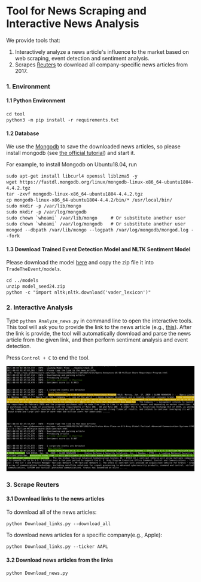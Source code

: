# Tool for News Scraping and Interactive News Analysis

We provide tools that:

1. Interactively analyze a news article's influence to the market based on web scraping, event detection and sentiment analysis.
2. Scrapes [Reuters](https://www.reuters.com/) to download all company-specific news articles from 2017.





### 1. Environment

#### 1.1 Python Environment

```
cd tool
python3 -m pip install -r requirements.txt
```



#### 1.2 Database

We use the [Mongodb](https://www.mongodb.com/) to save the downloaded news articles, so please install mongodb (see [the official tutorial](https://docs.mongodb.com/manual/tutorial/install-mongodb-on-ubuntu/)) and start it.

For example, to install Mongodb on Ubuntu18.04, run

```
sudo apt-get install libcurl4 openssl liblzma5 -y 
wget https://fastdl.mongodb.org/linux/mongodb-linux-x86_64-ubuntu1804-4.4.2.tgz 
tar -zxvf mongodb-linux-x86_64-ubuntu1804-4.4.2.tgz 
cp mongodb-linux-x86_64-ubuntu1804-4.4.2/bin/* /usr/local/bin/ 
sudo mkdir -p /var/lib/mongo
sudo mkdir -p /var/log/mongodb
sudo chown `whoami` /var/lib/mongo     # Or substitute another user
sudo chown `whoami` /var/log/mongodb   # Or substitute another user
mongod --dbpath /var/lib/mongo --logpath /var/log/mongodb/mongod.log --fork
```



#### 1.3 Download Trained Event Detection Model and NLTK Sentiment Model

Please download the model [here](https://drive.google.com/file/d/1v5Gk9zAADZ-f-3nTpt0YZBeD4juQGHLB/view?usp=sharing) and copy the zip file it into `TradeTheEvent/models`.

```
cd ../models
unzip model_seed24.zip
python -c "import nltk;nltk.download('vader_lexicon')"
```


### 2. Interactive Analysis

Type `python Analyze_news.py` in command line to open the interactive tools. This tool will ask you to provide the link to the news article (e.g., [this](https://www.globenewswire.com/en/news-release/2021/04/20/2213717/11536/en/Lydall-Announces-Stock-Repurchase-Program.html)). After the link is provide, the tool will automatically download and parse the news article from the given link, and then perform sentiment analysis and event detection.

Press `Control + C` to end the tool.

![Tool_example](data/Tool_example.jpeg)


### 3. Scrape Reuters

#### 3.1 Download links to the news articles

To download all of the news articles:
```
python Download_links.py --download_all
```

To download news articles for a specific company(e.g., Apple):
```
python Download_links.py --ticker AAPL
```


#### 3.2 Download news articles from the links
```
python Download_news.py
```
